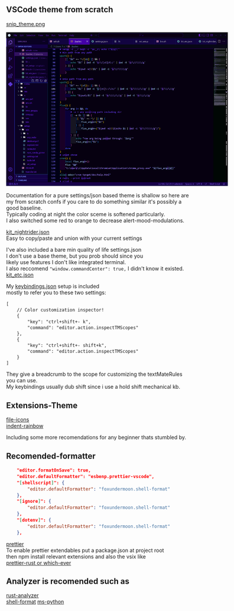 ## VSCode theme from scratch

[snip_theme.png](kit-nightrider-theme-screenshot)

<img
  src="snip_theme.png"
  alt="kit-nightrider-theme"
  title="kit-nightrider-theme"
  style="display: inline-block; margin: 0 auto; max-width: 600px">

Documentation for a pure settings/json based theme is shallow so here are my from
scratch confs if you care to do something similar it's possibly a good baseline.  
Typically coding at night the color sceme is softened particularly.  
I also switched some red to orange to decrease alert-mood-modulations.

[kit_nightrider.json](kit_nightrider.json)  
Easy to copy/paste and union with your current settings

I've also included a bare min quality of life settings.json  
I don't use a base theme, but you prob should since you  
likely use features I don't like integrated terminal.  
I also reccomend `"window.commandCenter": true,` I didn't know it existed.  
[kit_etc.json](kit_etc.json)

My [keybindings.json](keybindings.json) setup is included  
mostly to refer you to these two settings:

```
[
	// Color customization inspector!
	{
		"key": "ctrl+shift+- k",
		"command": "editor.action.inspectTMScopes"
	},
	{
		"key": "ctrl+shift+- shift+k",
		"command": "editor.action.inspectTMScopes"
	}
]
```

They give a breadcrumb to the scope for customizing the textMateRules you can use.  
My keybindings usually dub shift since i use a hold shift mechanical kb.

## Extensions-Theme

[file-icons](https://marketplace.visualstudio.com/items?itemName=file-icons.file-icons)  
[indent-rainbow](https://marketplace.visualstudio.com/items?itemName=oderwat.indent-rainbow)

Including some more recomendations for any beginner thats stumbled by.

## Recomended-formatter

```settings.json
    "editor.formatOnSave": true,
	"editor.defaultFormatter": "esbenp.prettier-vscode",
	"[shellscript]": {
		"editor.defaultFormatter": "foxundermoon.shell-format"
	},
	"[ignore]": {
		"editor.defaultFormatter": "foxundermoon.shell-format"
	},
	"[dotenv]": {
		"editor.defaultFormatter": "foxundermoon.shell-format"
	},
```

[prettier](https://marketplace.visualstudio.com/items?itemName=esbenp.prettier-vscode)  
To enable prettier extendables put a package.json at project root  
then npm install relevant extensions and also the vsix like  
[prettier-rust or which-ever](https://marketplace.visualstudio.com/items?itemName=jinxdash.prettier-rust)

## Analyzer is recomended such as

[rust-analyzer](https://marketplace.visualstudio.com/items?itemName=rust-lang.rust-analyzer)  
[shell-format](https://marketplace.visualstudio.com/items?itemName=foxundermoon.shell-format)
[ms-python](https://marketplace.visualstudio.com/items?itemName=ms-python.python)
